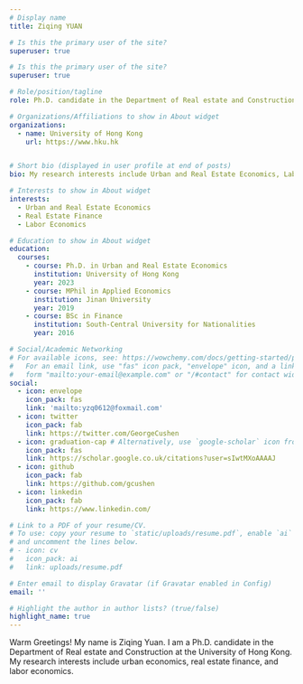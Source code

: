 ```yaml
---
# Display name
title: Ziqing YUAN

# Is this the primary user of the site?
superuser: true

# Is this the primary user of the site?
superuser: true

# Role/position/tagline
role: Ph.D. candidate in the Department of Real estate and Construction

# Organizations/Affiliations to show in About widget
organizations:
  - name: University of Hong Kong
    url: https://www.hku.hk


# Short bio (displayed in user profile at end of posts)
bio: My research interests include Urban and Real Estate Economics, Labor Economics.

# Interests to show in About widget
interests:
  - Urban and Real Estate Economics
  - Real Estate Finance
  - Labor Economics

# Education to show in About widget
education:
  courses:
    - course: Ph.D. in Urban and Real Estate Economics
      institution: University of Hong Kong
      year: 2023
    - course: MPhil in Applied Economics
      institution: Jinan University
      year: 2019
    - course: BSc in Finance
      institution: South-Central University for Nationalities
      year: 2016

# Social/Academic Networking
# For available icons, see: https://wowchemy.com/docs/getting-started/page-builder/#icons
#   For an email link, use "fas" icon pack, "envelope" icon, and a link in the
#   form "mailto:your-email@example.com" or "/#contact" for contact widget.
social:
  - icon: envelope
    icon_pack: fas
    link: 'mailto:yzq0612@foxmail.com'
  - icon: twitter
    icon_pack: fab
    link: https://twitter.com/GeorgeCushen
  - icon: graduation-cap # Alternatively, use `google-scholar` icon from `ai` icon pack
    icon_pack: fas
    link: https://scholar.google.co.uk/citations?user=sIwtMXoAAAAJ
  - icon: github
    icon_pack: fab
    link: https://github.com/gcushen
  - icon: linkedin
    icon_pack: fab
    link: https://www.linkedin.com/

# Link to a PDF of your resume/CV.
# To use: copy your resume to `static/uploads/resume.pdf`, enable `ai` icons in `params.toml`,
# and uncomment the lines below.
# - icon: cv
#   icon_pack: ai
#   link: uploads/resume.pdf

# Enter email to display Gravatar (if Gravatar enabled in Config)
email: ''

# Highlight the author in author lists? (true/false)
highlight_name: true
---
```


Warm Greetings! My name is Ziqing Yuan. I am a Ph.D. candidate in the Department of Real estate and Construction at the University of Hong Kong. My research interests include urban economics, real estate finance, and labor economics.
